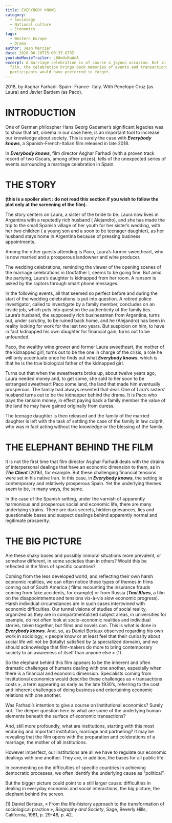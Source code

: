 ```yaml
---
title: EVERYBODY KNOWS
category:
  - Sociology
  - National culture
  - Economics
tags:
  - Western Europe
  - Drama
author: Jean Mercier
date: 2020-06-20T15:00:37.873Z
youtubeMovieTrailer: L68mUxKuAnA
excerpt: A marriage celebration is of course a joyous occasion. But in this
  film, the celebration brings back memories of events and transactions that the
  participants would have preferred to forget.
---
```

2018, by Asghar Farhadi. Spain- France- Italy. With Penelope Cruz (as Laura) and Javier Bardem (as Paco).

# INTRODUCTION

One of German philospher Hans Georg Gadamer’s significant legacies was to show that art, cinema in our case here, is an important tool to increase our knowledge about society. This is surely the case with ***Everybody knows***, a Spanish-French-Italian film released in late 2018.

In ***Everybody knows***, film director Asghar Farhadi (with a proven track record of two Oscars, among other prizes), tells of the unexpected series of events surrounding a marriage celebration in Spain.

# THE STORY

**(this is a spoiler alert : do not read this section if you wish to follow the plot only at the screening of the film).**

The story centers on Laura, a sister of the bride to be. Laura now lives in Argentina with a reputedly rich husband ( Alejandro), and she has made the trip to the small Spanish village of her youth for her sister’s wedding, with her two children ( a young son and a soon to be teenager daughter), as her husband stays home in Argentina because of pressing business appointments.

Among the other guests attending is Paco, Laura’s former sweetheart, who is now married and a prosperous landowner and wine producer.

The wedding celebrations, reminding the viewer of the opening scenes of the marriage celebrations in Godfather I, seems to be going fine. But amid the partying, Laura’s daughter is kidnapped from her room. A ransom is asked by the raptors through smart phone messages.

In the following events, all that seemed so perfect before and during the start of the wedding celebrations is put into question. A retired police investigator, called to investigate by a family member, concludes on an inside job, which puts into question the authenticity of the family ties. Laura’s husband, the supposedly rich businessman from Argentina, turns out, under scrutiny, to be ruined back home, and he (Alejandro) has been in reality looking for work for the last two years. But suspicion on him, to have in fact kidnapped his own daughter for financial gain, turns out to be unfounded.

Paco, the wealthy wine grower and former Laura sweetheart, the mother of the kidnapped girl, turns out to be the one in charge of the crisis, a role he will only accentuate once he finds out what ***Everybody knows***, which is that he is the true biological father of the kidnapped girl.

Turns out that when the sweethearts broke up, about twelve years ago, Laura needed money and, to get some, she sold to her soon to be estranged sweetheart Paco some land, the land that made him eventually prosperous. The family had always resented that deal. One of Lara’s sisters’ husband turns out to be the kidnapper behind the drama. It is Paco who pays the ransom money, in effect paying back a family member the value of the land he may have gained originally from duress.

The teenage daughter is then released and the family of the married daughter is left with the task of settling the case of the family in law culprit, who was in fact acting without the knowledge or the blessing of the family.

# THE ELEPHANT BEHIND THE FILM

It is not the first time that film director Asghar Farhadi deals with the strains of interpersonal dealings that have an economic dimension to them, as in ***The Client*** (2016), for example. But these challenging financial tensions were set in his native Iran. In this case, in ***Everybody knows***, the setting is contemporary and relatively prosperous Spain. Yet the underlying themes seem to be, in many ways, the same.

In the case of the Spanish setting, under the varnish of apparently harmonious and prosperous social and economic life, there are many underlying strains. There are dark secrets, hidden grievances, lies and questionable bases and suspect dealings behind apparently normal and legitimate prosperity.

# THE BIG PICTURE

Are these shaky bases and possibly immoral situations more prevalent, or somehow different, in some societies than in others? Would this be reflected in the films of specific countries?

Coming from the less developed world, and reflecting their own harsh economic realities, we can often notice these types of themes in films coming out of South America ( films recounting the insurance frauds coming from fake accidents, for example) or from Russia (***Taxi Blues***, a film on the disappointments and tensions vis-à-vis slow economic progress). Harsh individual circumstances are in such cases intertwined with economic difficulties. Our tunnel visions of studies of social reality, organized as they are in compartmentalized subject areas, in universities for example, do not often look at socio-economic realities and individual stories, taken together, but films and novels can. This is what is done in ***Everybody knows***. And, so, as Daniel Bertaux observed regarding his own work in sociology, « people know or at least feel that their curiosity about social life will not be (totally) satisfied by (a specialized domain), and we should acknowledge that film-makers do more to bring contemporary society to an awareness of itself than anyone else » (1).

So the elephant behind this film appears to be the inherent and often dramatic challenges of humans dealing with one another, especially when there is a financial and economic dimension. Specialists coming from Institutional economics would describe these challenges as « transactions costs », a term appearing as early as the late 1930’s, referring to the cost and inherent challenges of doing business and entertaining economic relations with one another.

Was Farhadi’s intention to give a course on Institutional economics? Surely not. The deeper question here is: what are some of the underlying human elements beneath the surface of economic transactions?

And, still more profoundly, what are institutions, starting with this most enduring and important institution, marriage and partnering? It may be revealing that the film opens with the preparation and celebrations of a marriage, the mother of all institutions.

However imperfect, our institutions are all we have to regulate our economic dealings with one another. They are, in addition, the bases for all public life.

In commenting on the difficulties of specific countries in achieving democratic processes, we often identify the underlying cause as “political”.

But the bigger picture could point to a still larger cause: difficulties in dealing in everyday economic and social interactions, the big picture, the elephant behind the screen.

(1) Daniel Bertaux, « From the life-history approach to the transformation of sociological practice », *Biography and Society*, Sage, Beverly Hills, California, 1981, p. 29-46, p. 42.